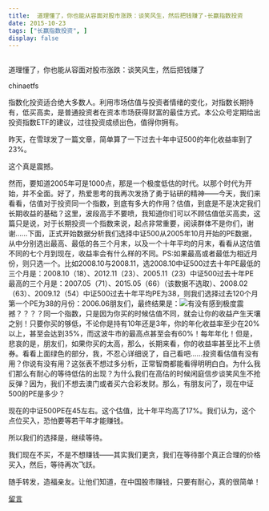 ```yaml
---
title:  道理懂了，你也能从容面对股市涨跌：谈笑风生，然后把钱赚了-长赢指数投资
date: 2015-10-23
tags: ["长赢指数投资", ]
display: false
---
```



## 



道理懂了，你也能从容面对股市涨跌：谈笑风生，然后把钱赚了




chinaetfs




指数化投资适合绝大多数人。利用市场估值与投资者情绪的变化，对指数长期持有，低买高卖，是普通投资者在资本市场获得财富的最佳方式。本公众号定期给出投资指数ETF的建议，过往投资成绩出色，值得你拥有。


昨天，在雪球发了一篇文章，简单算了一下过去十年中证500的年化收益率到了23%。



这个真是震撼。



然而，要知道2005年可是1000点，那是一个极度低估的时代。以那个时代为开始，并不全面。好了，热爱思考的我再次发扬了勇于钻研的精神——今天，我们来看看，估值对于投资同一个指数，到底有多大的作用？估值，到底是不是决定我们长期收益的基础？这里，波段高手不要喷，我知道你们可以不顾估值低买高卖，这篇只是说，对于长期投资一个指数来说，起点非常重要，阅读群体不是你们，谢谢……下面，正式开始数据分析我们选择中证500从2005年10月开始的PE数据，从中分别选出最高、最低的各三个月末，以及一个十年平均的月末，看看从这估值不同的七个月到现在，收益率会有什么样的不同。PS:如果最高或者最低为相近月份，则只选一个。比如2008.10与2008.11，选2008.10中证500过去十年PE最低的三个月是：2008.10（18）、2012.11（23）、2005.11（23）中证500过去十年PE最高的三个月是：2007.05（71）、2015.05（66）（该数据不选取）、2008.02（63）、2009.12（54）中证500过去十年平均PE为38，则我们选择过去120个月第一个PE为38的月份：2006.06朋友们，最终结果是：<img data-s="300,640" data-type="jpeg" src="http://mmbiz.qpic.cn/mmbiz/SEPick5M9xjNS6T1xmNsgbcfgcIzAtdiaaooV1QLNgt1U58XJQZHnNy7pVL1iapAmVm59KnRXsLwXuo0wj9yLIEtQ/0?wx_fmt=jpeg" data-ratio="0.47117794486215536" data-w="399"/>有没有感到极度震撼？？？？同一个指数，只是因为你买的时候估值不同，就会让你的收益产生天壤之别！只要你买的够低，不论你是持有10年还是3年，你的年化收益率至少在20%以上，甚至会达到35%，而这波牛市的最高点甚至会有60%！每年年化！但是，悲哀的是，朋友们，如果你买的太高，那么，长期来看，你的收益率甚至比不上债券。看看上面绿色的部分，我，不忍心详细说了，自己看吧……投资看估值有没有用？你说有没有用？这张表不想过多分析，正常智商都能看得明明白白。为什么我们那么有耐心的等待低估的出现？为什么我们在高估的时候闲庭信步谈笑风生不抢反弹？因为，我们不想去澳门或者买六合彩发财。那么，有朋友问了，现在中证500的PE是多少？



现在的中证500PE在45左右。这个估值，比十年平均高了17%。我们认为，这个点位买入，恐怕要等若干年才能赚钱。



所以我们的选择是，继续等待。



我们现在不买，不是不想赚钱——其实我们更贪，我们在等待那个真正合理的价格买入，然后，等待再次飞跃。





随手转发，造福亲友。让他们知道，在中国股市赚钱，只要有耐心，真的很简单！













[留言](javascript:;)